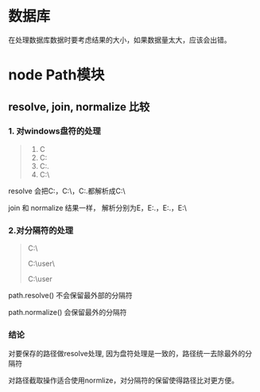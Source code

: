 # 数据库

在处理数据库数据时要考虑结果的大小，如果数据量太大，应该会出错。

# node Path模块

## resolve, join, normalize 比较

### 1. 对windows盘符的处理

> 1. C
> 2. C:
> 3. C:.
> 4. C:\

resolve 会把C:，C:\，C:.都解析成C:\

join 和 normalize 结果一样， 解析分别为E，E:.，E:.，E:\

### 2.对分隔符的处理

> C:\
>
> C:\user\
>
> C:\user

path.resolve() 不会保留最外部的分隔符

path.normalize() 会保留最外的分隔符

### 结论

对要保存的路径做resolve处理, 因为盘符处理是一致的，路径统一去除最外的分隔符

对路径截取操作适合使用normlize，对分隔符的保留使得路径比对更方便。
